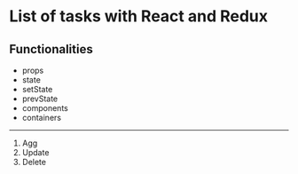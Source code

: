 # List of tasks with React and Redux

## Functionalities

* props
* state
* setState
* prevState
* components
* containers

---

1.  Agg
2.  Update
3.  Delete
